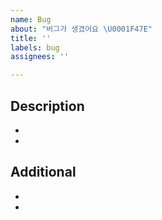 ```yaml
---
name: Bug
about: "버그가 생겼어요 \U0001F47E"
title: ''
labels: bug
assignees: ''

---
```


## Description
- <!-- 상황 설명 작성 -->
- <!-- 상황 설명 작성 -->

## Additional
- <!-- 추가사항 작성 -->
- <!-- 추가사항 작성 -->